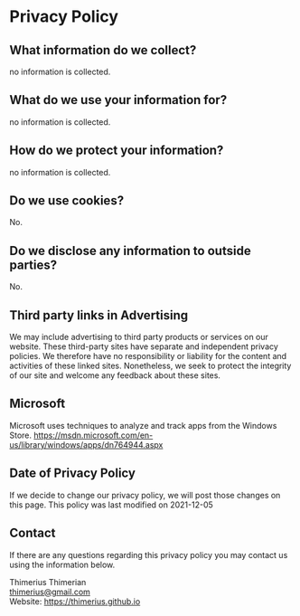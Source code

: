 # Privacy Policy

## What information do we collect? 

no information is collected.

## What do we use your information for? 

no information is collected.

## How do we protect your information? 

no information is collected.

## Do we use cookies?

No.

## Do we disclose any information to outside parties? 

No.

## Third party links in Advertising

We may include advertising to third party products or services on our website. These third-party sites have separate and independent privacy policies. We therefore have no responsibility or liability for the content and activities of these linked sites. Nonetheless, we seek to protect the integrity of our site and welcome any feedback about these sites.

## Microsoft

Microsoft uses techniques to analyze and track apps from the Windows Store.
https://msdn.microsoft.com/en-us/library/windows/apps/dn764944.aspx

## Date of Privacy Policy

If we decide to change our privacy policy, we will post those changes on this page. 
This policy was last modified on 2021-12-05

## Contact

If there are any questions regarding this privacy policy you may contact us using the information below. 

Thimerius Thimerian  
thimerius@gmail.com  
Website: https://thimerius.github.io  

